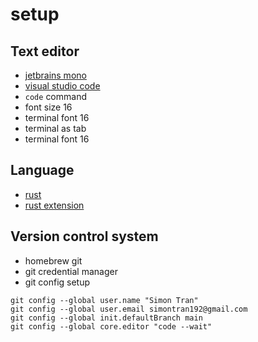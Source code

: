 # setup

## Text editor

- [jetbrains mono](https://www.jetbrains.com/lp/mono/)
- [visual studio code](https://code.visualstudio.com/)
- `code` command
- font size 16
- terminal font 16
- terminal as tab
- terminal font 16

## Language

- [rust](https://www.rust-lang.org/)
- [rust extension](https://github.com/rust-lang/rust-analyzer)

## Version control system

- homebrew git
- git credential manager
- git config setup
```shell
git config --global user.name "Simon Tran"
git config --global user.email simontran192@gmail.com
git config --global init.defaultBranch main
git config --global core.editor "code --wait"
```
